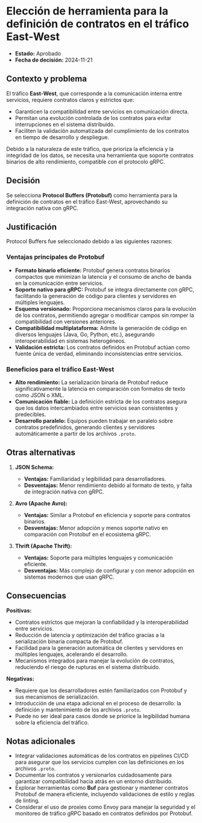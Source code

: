 # Elección de herramienta para la definición de contratos en el tráfico East-West

- **Estado:** Aprobado  
- **Fecha de decisión:** 2024-11-21  

## Contexto y problema  

El tráfico **East-West**, que corresponde a la comunicación interna entre servicios, requiere contratos claros y estrictos que:  
- Garanticen la compatibilidad entre servicios en comunicación directa.  
- Permitan una evolución controlada de los contratos para evitar interrupciones en el sistema distribuido.  
- Faciliten la validación automatizada del cumplimiento de los contratos en tiempo de desarrollo y despliegue.  

Debido a la naturaleza de este tráfico, que prioriza la eficiencia y la integridad de los datos, se necesita una herramienta que soporte contratos binarios de alto rendimiento, compatible con el protocolo gRPC.

## Decisión  

Se selecciona **Protocol Buffers (Protobuf)** como herramienta para la definición de contratos en el tráfico East-West, aprovechando su integración nativa con gRPC.

## Justificación  

Protocol Buffers fue seleccionado debido a las siguientes razones:

### Ventajas principales de Protobuf  
- **Formato binario eficiente:** Protobuf genera contratos binarios compactos que minimizan la latencia y el consumo de ancho de banda en la comunicación entre servicios.  
- **Soporte nativo para gRPC:** Protobuf se integra directamente con gRPC, facilitando la generación de código para clientes y servidores en múltiples lenguajes.  
- **Esquema versionado:** Proporciona mecanismos claros para la evolución de los contratos, permitiendo agregar o modificar campos sin romper la compatibilidad con versiones anteriores.  
- **Compatibilidad multiplataforma:** Admite la generación de código en diversos lenguajes (Java, Go, Python, etc.), asegurando interoperabilidad en sistemas heterogéneos.  
- **Validación estricta:** Los contratos definidos en Protobuf actúan como fuente única de verdad, eliminando inconsistencias entre servicios.  

### Beneficios para el tráfico East-West  
- **Alto rendimiento:** La serialización binaria de Protobuf reduce significativamente la latencia en comparación con formatos de texto como JSON o XML.  
- **Comunicación fiable:** La definición estricta de los contratos asegura que los datos intercambiados entre servicios sean consistentes y predecibles.  
- **Desarrollo paralelo:** Equipos pueden trabajar en paralelo sobre contratos predefinidos, generando clientes y servidores automáticamente a partir de los archivos `.proto`.  

## Otras alternativas  

1. **JSON Schema:**  
   - **Ventajas:** Familiaridad y legibilidad para desarrolladores.  
   - **Desventajas:** Menor rendimiento debido al formato de texto, y falta de integración nativa con gRPC.  

2. **Avro (Apache Avro):**  
   - **Ventajas:** Similar a Protobuf en eficiencia y soporte para contratos binarios.  
   - **Desventajas:** Menor adopción y menos soporte nativo en comparación con Protobuf en el ecosistema gRPC.  

3. **Thrift (Apache Thrift):**  
   - **Ventajas:** Soporte para múltiples lenguajes y comunicación eficiente.  
   - **Desventajas:** Más complejo de configurar y con menor adopción en sistemas modernos que usan gRPC.  

## Consecuencias  

**Positivas:**  
- Contratos estrictos que mejoran la confiabilidad y la interoperabilidad entre servicios.  
- Reducción de latencia y optimización del tráfico gracias a la serialización binaria compacta de Protobuf.  
- Facilidad para la generación automática de clientes y servidores en múltiples lenguajes, acelerando el desarrollo.  
- Mecanismos integrados para manejar la evolución de contratos, reduciendo el riesgo de rupturas en el sistema distribuido.  

**Negativas:**  
- Requiere que los desarrolladores estén familiarizados con Protobuf y sus mecanismos de serialización.  
- Introducción de una etapa adicional en el proceso de desarrollo: la definición y mantenimiento de los archivos `.proto`.  
- Puede no ser ideal para casos donde se priorice la legibilidad humana sobre la eficiencia del tráfico.  

## Notas adicionales  

- Integrar validaciones automáticas de los contratos en pipelines CI/CD para asegurar que los servicios cumplen con las definiciones en los archivos `.proto`.  
- Documentar los contratos y versionarlos cuidadosamente para garantizar compatibilidad hacia atrás en un entorno distribuido.  
- Explorar herramientas como **Buf** para gestionar y mantener contratos Protobuf de manera eficiente, incluyendo validaciones de estilo y reglas de linting.  
- Considerar el uso de proxies como Envoy para manejar la seguridad y el monitoreo de tráfico gRPC basado en contratos definidos por Protobuf.  
